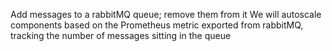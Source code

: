Add messages to a rabbitMQ queue; remove them from it
We will autoscale components based on the Prometheus metric exported from rabbitMQ, tracking the number of messages sitting in the queue